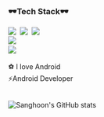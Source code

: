 <p align="center">
    <div width>
        <h3>🕶Tech Stack🕶</h3>
        <p>
            <img src="https://img.shields.io/badge/Android-3766AB?style=flat-square&logo=Python&logoColor=white" />&nbsp;
            <img src="https://img.shields.io/badge/Kotlin-3766AB?style=flat-square&logo=Python&logoColor=white" />&nbsp;
            <img src="https://img.shields.io/badge/Java-3766AB?style=flat-square&logo=Python&logoColor=white" />&nbsp;<br/>
            <img src="https://img.shields.io/badge/Python-3766AB?style=flat-square&logo=Python&logoColor=white" />&nbsp;<br />
            <img src="https://img.shields.io/badge/GitHub-181717?style=flat-square&logo=GitHub&logoColor=white" />&nbsp;
        </p>
      ⚽️ I love Android<br>
      ⚡Android Developer
    </div>
    <br />

<!-- [![Velog's GitHub stats](https://velog-readme-stats.vercel.app/api?name=cjy0029&color=dark)](https://github.com/eungyeole/velog-readme-stats) -->


![Sanghoon's GitHub stats](https://github-readme-stats.vercel.app/api?username=uasang01&show_icons=true&theme=radical)



